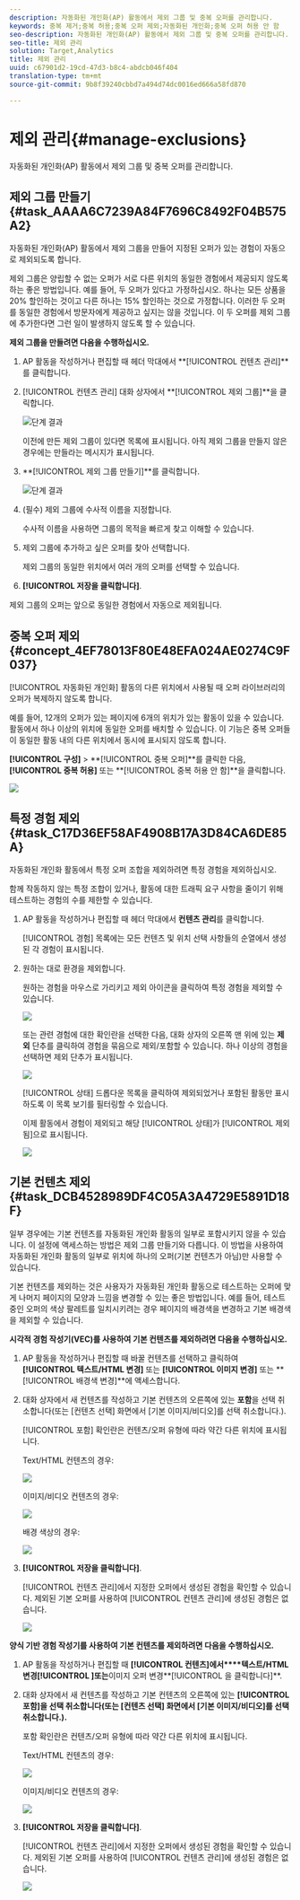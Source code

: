 ```yaml
---
description: 자동화된 개인화(AP) 활동에서 제외 그룹 및 중복 오퍼를 관리합니다.
keywords: 중복 제거;중복 허용;중복 오퍼 제외;자동화된 개인화;중복 오퍼 허용 안 함
seo-description: 자동화된 개인화(AP) 활동에서 제외 그룹 및 중복 오퍼를 관리합니다.
seo-title: 제외 관리
solution: Target,Analytics
title: 제외 관리
uuid: c67901d2-19cd-47d3-b8c4-abdcb046f404
translation-type: tm+mt
source-git-commit: 9b8f39240cbbd7a494d74dc0016ed666a58fd870

---
```



# 제외 관리{#manage-exclusions}

자동화된 개인화(AP) 활동에서 제외 그룹 및 중복 오퍼를 관리합니다.

## 제외 그룹 만들기 {#task_AAAA6C7239A84F7696C8492F04B575A2}

자동화된 개인화(AP) 활동에서 제외 그룹을 만들어 지정된 오퍼가 있는 경험이 자동으로 제외되도록 합니다.

제외 그룹은 양립할 수 없는 오퍼가 서로 다른 위치의 동일한 경험에서 제공되지 않도록 하는 좋은 방법입니다. 예를 들어, 두 오퍼가 있다고 가정하십시오. 하나는 모든 상품을 20% 할인하는 것이고 다른 하나는 15% 할인하는 것으로 가정합니다. 이러한 두 오퍼를 동일한 경험에서 방문자에게 제공하고 싶지는 않을 것입니다. 이 두 오퍼를 제외 그룹에 추가한다면 그런 일이 발생하지 않도록 할 수 있습니다.

**제외 그룹을 만들려면 다음을 수행하십시오.**

1. AP 활동을 작성하거나 편집할 때 헤더 막대에서 **[!UICONTROL 컨텐츠 관리]**를 클릭합니다.
1. [!UICONTROL 컨텐츠 관리] 대화 상자에서 **[!UICONTROL 제외 그룹]**을 클릭합니다.

   ![단계 결과](assets/exclusion_group_create.png)

   이전에 만든 제외 그룹이 있다면 목록에 표시됩니다. 아직 제외 그룹을 만들지 않은 경우에는 만들라는 메시지가 표시됩니다.
1. **[!UICONTROL 제외 그룹 만들기]**를 클릭합니다.

   ![단계 결과](assets/exclusion_group_create_dialog.png)

1. (필수) 제외 그룹에 수사적 이름을 지정합니다.

   수사적 이름을 사용하면 그룹의 목적을 빠르게 찾고 이해할 수 있습니다.

1. 제외 그룹에 추가하고 싶은 오퍼를 찾아 선택합니다.

   제외 그룹의 동일한 위치에서 여러 개의 오퍼를 선택할 수 있습니다.

1. **[!UICONTROL 저장을 클릭합니다]**.

제외 그룹의 오퍼는 앞으로 동일한 경험에서 자동으로 제외됩니다.

## 중복 오퍼 제외 {#concept_4EF78013F80E48EFA024AE0274C9F037}

[!UICONTROL 자동화된 개인화] 활동의 다른 위치에서 사용될 때 오퍼 라이브러리의 오퍼가 복제하지 않도록 합니다.

예를 들어, 12개의 오퍼가 있는 페이지에 6개의 위치가 있는 활동이 있을 수 있습니다. 활동에서 하나 이상의 위치에 동일한 오퍼를 배치할 수 있습니다. 이 기능은 중복 오퍼들이 동일한 활동 내의 다른 위치에서 동시에 표시되지 않도록 합니다.

**[!UICONTROL 구성]** &gt; **[!UICONTROL 중복 오퍼]**를 클릭한 다음, **[!UICONTROL 중복 허용]** 또는 **[!UICONTROL 중복 허용 안 함]**을 클릭합니다.

![](assets/duplicate_offers.png)

## 특정 경험 제외 {#task_C17D36EF58AF4908B17A3D84CA6DE85A}

자동화된 개인화 활동에서 특정 오퍼 조합을 제외하려면 특정 경험을 제외하십시오.

함께 작동하지 않는 특정 조합이 있거나, 활동에 대한 트래픽 요구 사항을 줄이기 위해 테스트하는 경험의 수를 제한할 수 있습니다.

1. AP 활동을 작성하거나 편집할 때 헤더 막대에서 **컨텐츠 관리**를 클릭합니다. 

   [!UICONTROL 경험] 목록에는 모든 컨텐츠 및 위치 선택 사항들의 순열에서 생성된 각 경험이 표시됩니다.

1. 원하는 대로 환경을 제외합니다.

   원하는 경험을 마우스로 가리키고 제외 아이콘을 클릭하여 특정 경험을 제외할 수 있습니다.

   ![](assets/exclude_exp_1.png)

   또는 관련 경험에 대한 확인란을 선택한 다음, 대화 상자의 오른쪽 맨 위에 있는 **제외** 단추를 클릭하여 경험을 묶음으로 제외/포함할 수 있습니다. 하나 이상의 경험을 선택하면 제외 단추가 표시됩니다.

   ![](assets/exclude_exp_2.png)

   [!UICONTROL 상태] 드롭다운 목록을 클릭하여 제외되었거나 포함된 활동만 표시하도록 이 목록 보기를 필터링할 수 있습니다.

   이제 활동에서 경험이 제외되고 해당 [!UICONTROL 상태]가 [!UICONTROL 제외됨]으로 표시됩니다.

   ![](assets/exclude_exp_3.png)

## 기본 컨텐츠 제외 {#task_DCB4528989DF4C05A3A4729E5891D18F}

일부 경우에는 기본 컨텐츠를 자동화된 개인화 활동의 일부로 포함시키지 않을 수 있습니다. 이 설정에 액세스하는 방법은 제외 그룹 만들기와 다릅니다. 이 방법을 사용하여 자동화된 개인화 활동의 일부로 위치에 하나의 오퍼(기본 컨텐츠가 아님)만 사용할 수 있습니다.

기본 컨텐츠를 제외하는 것은 사용자가 자동화된 개인화 활동으로 테스트하는 오퍼에 맞게 나머지 페이지의 모양과 느낌을 변경할 수 있는 좋은 방법입니다. 예를 들어, 테스트 중인 오퍼의 색상 팔레트를 일치시키려는 경우 페이지의 배경색을 변경하고 기본 배경색을 제외할 수 있습니다.

**시각적 경험 작성기(VEC)를 사용하여 기본 컨텐츠를 제외하려면 다음을 수행하십시오.**

1. AP 활동을 작성하거나 편집할 때 바꿀 컨텐츠를 선택하고 클릭하여 **[!UICONTROL 텍스트/HTML 변경]** 또는 **[!UICONTROL 이미지 변경]** 또는 **[!UICONTROL 배경색 변경]**에 액세스합니다.
1. 대화 상자에서 새 컨텐츠를 작성하고 기본 컨텐츠의 오른쪽에 있는 **포함**을 선택 취소합니다(또는 [컨텐츠 선택] 화면에서 [기본 이미지/비디오]를 선택 취소합니다.).

   [!UICONTROL 포함] 확인란은 컨텐츠/오퍼 유형에 따라 약간 다른 위치에 표시됩니다.

   Text/HTML 컨텐츠의 경우:

   ![](assets/exclude_content_vec_1.png)

   이미지/비디오 컨텐츠의 경우:

   ![](assets/exclude_content_vec_2.png)

   배경 색상의 경우:

   ![](assets/exclude_content_vec_3.png)

1. **[!UICONTROL 저장을 클릭합니다]**.

   [!UICONTROL 컨텐츠 관리]에서 지정한 오퍼에서 생성된 경험을 확인할 수 있습니다. 제외된 기본 오퍼를 사용하여 [!UICONTROL 컨텐츠 관리]에 생성된 경험은 없습니다.

   ![](assets/exclude_content_vec_4.png)

**양식 기반 경험 작성기를 사용하여 기본 컨텐츠를 제외하려면 다음을 수행하십시오.**

1. AP 활동을 작성하거나 편집할 때 **[!UICONTROL 컨텐츠]에서****텍스트/HTML 변경[!UICONTROL ]또는**이미지 오퍼 변경**[!UICONTROL 을 클릭합니다]**.
1. 대화 상자에서 새 컨텐츠를 작성하고 기본 컨텐츠의 오른쪽에 있는 **[!UICONTROL 포함]을 선택 취소합니다(또는 [컨텐츠 선택] 화면에서 [기본 이미지/비디오]를 선택 취소합니다.).**

   포함 확인란은 컨텐츠/오퍼 유형에 따라 약간 다른 위치에 표시됩니다.

   Text/HTML 컨텐츠의 경우:

   ![](assets/exclude_content_form_1.png)

   이미지/비디오 컨텐츠의 경우:

   ![](assets/exclude_content_form_2.png)

1. **[!UICONTROL 저장을 클릭합니다]**.

   [!UICONTROL 컨텐츠 관리]에서 지정한 오퍼에서 생성된 경험을 확인할 수 있습니다. 제외된 기본 오퍼를 사용하여 [!UICONTROL 컨텐츠 관리]에 생성된 경험은 없습니다.

   ![](assets/exclude_content_form_3.png)
